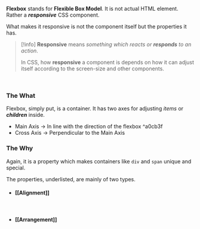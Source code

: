 **Flexbox** stands for **Flexible Box Model**. It is not actual HTML element. Rather a ***responsive*** CSS component. 

What makes it responsive is not the component itself but the properties it has.
>[!info]
>**Responsive** means *something which reacts or **responds** to an action*. 
>
>In CSS, how **responsive** a component is depends on how it can adjust itself according to the screen-size and other components.

<br>

### The What
Flexbox, simply put, is a container. It has two axes for adjusting *items* or ***children*** inside. 
* Main Axis → In line with the direction of the flexbox ^a0cb3f
* Cross Axis → Perpendicular to the Main Axis

### The Why
Again, it is a property which makes containers like `div` and `span` unique and special.

The properties, underlisted, are mainly of two types. 

* #### [[Alignment]]
<br>

* #### [[Arrangement]]












